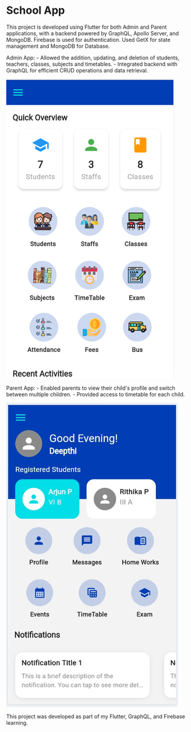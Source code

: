 # School App

This project is developed using Flutter for both Admin and Parent applications, with a backend powered by GraphQL, Apollo Server, and MongoDB. Firebase is used for authentication. Used GetX for state management and MongoDB for Database.

Admin App: - Allowed the addition, updating, and deletion of students, teachers, classes, subjects and timetables. - Integrated backend with GraphQL for efficient CRUD operations and data retrieval.

![Admin Dashboard](./screenshots/admin_dashboard_image.png)

Parent App: - Enabled parents to view their child's profile and switch between multiple children. - Provided access to timetable for each child.

![Parent Home](./screenshots/parent_dashboard_image.jpg)

This project was developed as part of my Flutter, GraphQL, and Firebase learning.
